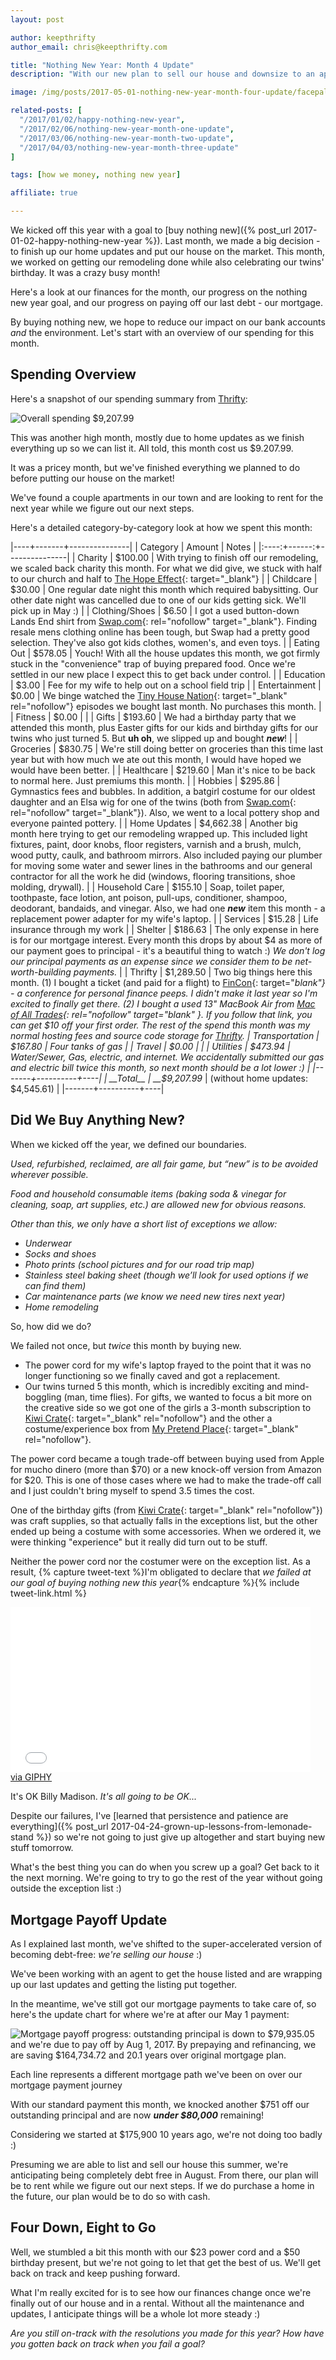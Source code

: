 ```yaml
---
layout: post

author: keepthrifty
author_email: chris@keepthrifty.com

title: "Nothing New Year: Month 4 Update"
description: "With our new plan to sell our house and downsize to an apartment, we still had a big spending month - getting our home updates close to finished."

image: /img/posts/2017-05-01-nothing-new-year-month-four-update/facepalm.jpg

related-posts: [
  "/2017/01/02/happy-nothing-new-year",
  "/2017/02/06/nothing-new-year-month-one-update",
  "/2017/03/06/nothing-new-year-month-two-update",
  "/2017/04/03/nothing-new-year-month-three-update"
]

tags: [how we money, nothing new year]

affiliate: true

---
```


We kicked off this year with a goal to [buy nothing new]({% post_url 2017-01-02-happy-nothing-new-year %}). Last month, we made a big decision - to finish up our home updates and put our house on the market. This month, we worked on getting our remodeling done while also celebrating our twins' birthday. It was a crazy busy month!

Here's a look at our finances for the month, our progress on the nothing new year goal, and our progress on paying off our last debt - our mortgage.

By buying nothing new, we hope to reduce our impact on our bank accounts _and_ the environment. Let's start with an overview of our spending for this month.

## Spending Overview

Here's a snapshot of our spending summary from [Thrifty](http://thrifty.keepthrifty.com):

![Overall spending $9,207.99]({{site.url}}/img/posts/2017-05-01-nothing-new-year-month-four-update/nny-month-four-spending.png)

This was another high month, mostly due to home updates as we finish everything up so we can list it. All told, this month cost us $9.207.99.

It was a pricey month, but we've finished everything we planned to do before putting our house on the market!

We've found a couple apartments in our town and are looking to rent for the next year while we figure out our next steps.

Here's a detailed category-by-category look at how we spent this month:

|----+-------+---------------|
| Category | Amount  | Notes |
|:----:+------:+---------------|
| Charity  | $100.00 | With trying to finish off our remodeling, we scaled back charity this month. For what we did give, we stuck with half to our church and half to [The Hope Effect](http://hopeeffect.com/){: target="_blank"} |
| Childcare  | $30.00 | One regular date night this month which required babysitting. Our other date night was cancelled due to one of our kids getting sick. We'll pick up in May :) |
| Clothing/Shoes | $6.50 | I got a used button-down Lands End shirt from [Swap.com](http://fxo.co/4DHI){: rel="nofollow" target="_blank"}. Finding resale mens clothing online has been tough, but Swap had a pretty good selection. They've also got kids clothes, women's, and even toys. |
| Eating Out | $578.05 | Youch! With all the house updates this month, we got firmly stuck in the "convenience" trap of buying prepared food. Once we're settled in our new place I expect this to get back under control. |
| Education | $3.00 | Fee for my wife to help out on a school field trip |
| Entertainment | $0.00 | We binge watched the [Tiny House Nation](http://amzn.to/2oqYRWU){: target="_blank" rel="nofollow"} episodes we bought last month. No purchases this month. |
| Fitness | $0.00 | |
| Gifts | $193.60 | We had a birthday party that we attended this month, plus Easter gifts for our kids and birthday gifts for our twins who just turned 5. But __uh oh__, we slipped up and bought ___new___! |
| Groceries | $830.75 | We're still doing better on groceries than this time last year but with how much we ate out this month, I would have hoped we would have been better. |
| Healthcare | $219.60 | Man it's nice to be back to normal here. Just premiums this month. |
| Hobbies | $295.86 | Gymnastics fees and bubbles. In addition, a batgirl costume for our oldest daughter and an Elsa wig for one of the twins (both from [Swap.com](http://fxo.co/4DHI){: rel="nofollow" target="_blank"}). Also, we went to a local pottery shop and everyone painted pottery. |
| Home Updates | $4,662.38 | Another big month here trying to get our remodeling wrapped up. This included light fixtures, paint, door knobs, floor registers, varnish and a brush, mulch, wood putty, caulk, and bathroom mirrors. Also included paying our plumber for moving some water and sewer lines in the bathrooms and our general contractor for all the work he did (windows, flooring transitions, shoe molding, drywall). |
| Household Care | $155.10 | Soap, toilet paper, toothpaste, face lotion, ant poison, pull-ups, conditioner, shampoo, deodorant, bandaids, and vinegar. Also, we had one ___new___ item this month - a replacement power adapter for my wife's laptop. |
| Services | $15.28 | Life insurance through my work |
| Shelter | $186.63 | The only expense in here is for our mortgage interest. Every month this drops by about $4 as more of our payment goes to principal - it's a beautiful thing to watch :) _We don't log our principal payments as an expense since we consider them to be net-worth-building payments._  |
| Thrifty | $1,289.50 | Two big things here this month. (1) I bought a ticket (and paid for a flight) to [FinCon](http://finconexpo.com){: target="_blank"} - a conference for personal finance peeps. I didn't make it last year so I'm excited to finally get there. (2) I bought a used 13" MacBook Air from [Mac of All Trades](http://fxo.co/4DHK){: rel="nofollow" target="_blank" }. If you follow that link, you can get $10 off your first order. The rest of the spend this month was my normal hosting fees and source code storage for [Thrifty](http://thrifty.keepthrifty.com).
| Transportation | $167.80 | Four tanks of gas |
| Travel | $0.00 | |
| Utilities | $473.94 | Water/Sewer, Gas, electric, and internet. We accidentally submitted our gas and electric bill twice this month, so next month should be a lot lower :) |
|-------+----------+----|
| __Total__ | __$9,207.99__ | (without home updates: $4,545.61)   |
|-------+----------+----|

## Did We Buy Anything New?

When we kicked off the year, we defined our boundaries.

_Used, refurbished, reclaimed, are all fair game, but “new” is to be avoided wherever possible._

_Food and household consumable items (baking soda & vinegar for cleaning, soap, art supplies, etc.) are allowed new for obvious reasons._

_Other than this, we only have a short list of exceptions we allow:_

- _Underwear_
- _Socks and shoes_
- _Photo prints (school pictures and for our road trip map)_
- _Stainless steel baking sheet (though we’ll look for used options if we can find them)_
- _Car maintenance parts (we know we need new tires next year)_
- _Home remodeling_

So, how did we do?

We failed not once, but _twice_ this month by buying new.

- The power cord for my wife's laptop frayed to the point that it was no longer functioning so we finally caved and got a replacement.
- Our twins turned 5 this month, which is incredibly exciting and mind-boggling (man, time flies). For gifts, we wanted to focus a bit more on the creative side so we got one of the girls a 3-month subscription to [Kiwi Crate](http://www.kiwicrate.com/){: target="_blank" rel="nofollow"} and the other a costume/experience box from [My Pretend Place](https://mypretendplace.com/){: target="_blank" rel="nofollow"}.

The power cord became a tough trade-off between buying used from Apple for mucho dinero (more than $70) or a new knock-off version from Amazon for $20. This is one of those cases where we had to make the trade-off call and I just couldn't bring myself to spend 3.5 times the cost.

One of the birthday gifts (from [Kiwi Crate](http://www.kiwicrate.com/){: target="_blank" rel="nofollow"}) was craft supplies, so that actually falls in the exceptions list, but the other ended up being a costume with some accessories. When we ordered it, we were thinking "experience" but it really did turn out to be stuff.

Neither the power cord nor the costumer were on the exception list. As a result, {% capture tweet-text %}I'm obligated to declare that _we failed at our goal of buying nothing new this year_{% endcapture %}{% include tweet-link.html %}

<div class="video-container">
<iframe src="//giphy.com/embed/12ZxlKxt70vP1e?html5=true" width="480" height="263.56363636363636" frameBorder="0" class="giphy-embed" allowFullScreen></iframe>
</div>

<div class="image-caption">
  <a href="https://giphy.com/gifs/i-hate-you-blew-it-ruined-12ZxlKxt70vP1e">via GIPHY</a>
</div>

It's OK Billy Madison. _It's all going to be OK..._

Despite our failures, I've [learned that persistence and patience are everything]({% post_url 2017-04-24-grown-up-lessons-from-lemonade-stand %}) so we're not going to just give up altogether and start buying new stuff tomorrow.

What's the best thing you can do when you screw up a goal? Get back to it the next morning. We're going to try to go the rest of the year without going outside the exception list :)

## Mortgage Payoff Update

As I explained last month, we've shifted to the super-accelerated version of becoming debt-free: _we're selling our house_ :)

We've been working with an agent to get the house listed and are wrapping up our last updates and getting the listing put together.

In the meantime, we've still got our mortgage payments to take care of, so here's the update chart for where we're at after our May 1 payment:

![Mortgage payoff progress: outstanding principal is down to $79,935.05 and we're due to pay off by Aug 1, 2017. By prepaying and refinancing, we are saving $164,734.72 and 20.1 years over original mortgage plan.]({{site.url}}/img/mortgage-payoff/Mortgage-Payoff-May-2017.png)

<div class="image-caption">Each line represents a different mortgage path we've been on over our mortgage payment journey</div>

With our standard payment this month, we knocked another $751 off our outstanding principal and are now ___under $80,000___ remaining!

Considering we started at $175,900 10 years ago, we're not doing too badly :)

Presuming we are able to list and sell our house this summer, we're anticipating being completely debt free in August. From there, our plan will be to rent while we figure out our next steps. If we do purchase a home in the future, our plan would be to do so with cash.

## Four Down, Eight to Go

Well, we stumbled a bit this month with our $23 power cord and a $50 birthday present, but we're not going to let that get the best of us. We'll get back on track and keep pushing forward.

What I'm really excited for is to see how our finances change once we're finally out of our house and in a rental. Without all the maintenance and updates, I anticipate things will be a whole lot more steady :)

_Are you still on-track with the resolutions you made for this year? How have you gotten back on track when you fail a goal?_
